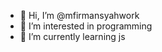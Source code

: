 - 👋 Hi, I’m @mfirmansyahwork
- 👀 I’m interested in programming
- 🌱 I’m currently learning js

<!---
- 💞️ I’m looking to collaborate on something
- 📫 How to reach me using email: just text me on email mfirmansyah.work@gmail.com

mfirmansyahwork/mfirmansyahwork is a ✨ special ✨ repository because its `README.md` (this file) appears on your GitHub profile.
You can click the Preview link to take a look at your changes.
--->
